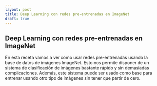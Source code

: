 ```yaml
---
layout: post
title: Deep Learning con redes pre-entrenadas en ImageNet
draft: true
---
```


## Deep Learning con redes pre-entrenadas en ImageNet
En esta receta vamos a ver como usar redes pre-entrenadas usando la base de datos de imágenes ImageNet. Esto nos permite disponer de un sistema de clasificación de imágenes bastante rápido y sin demasiadas complicaciones. Además, este sistema puede ser usado como base para entrenar usando otro tipo de imágenes sin tener que partir de cero.
